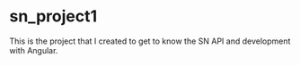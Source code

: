 # sn_project1
This is the project that I created to get to know the SN API and development with Angular.